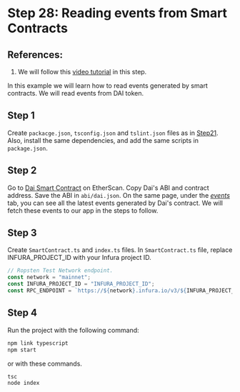 # Step 28: Reading events from Smart Contracts

## References:

1.  We will follow this [video tutorial](https://www.youtube.com/watch?v=CX2QOE0FcEo&list=PLS5SEs8ZftgXlCGXNfzKdq7nGBcIaVOdN&index=6) in this step.

In this example we will learn how to read events generated by smart contracts. We will read events from DAI token.

## Step 1

Create `packacge.json`, `tsconfig.json` and `tslint.json` files as in [Step21](../step21_web3_node_getbalance). Also, install the same dependencies, and add the same scripts in `package.json`.

## Step 2

Go to [Dai Smart Contract](https://etherscan.io/address/0x6b175474e89094c44da98b954eedeac495271d0f#code) on EtherScan. Copy Dai's ABI and contract address. Save the ABI in `abi/dai.json`. On the same page, under the [_events_](https://etherscan.io/address/0x6b175474e89094c44da98b954eedeac495271d0f#events) tab, you can see all the latest events generated by Dai's contract. We will fetch these events to our app in the steps to follow.

## Step 3

Create `SmartContract.ts` and `index.ts` files. In `SmartContract.ts` file, replace INFURA_PROJECT_ID with your Infura project ID.

```ts
// Ropsten Test Network endpoint.
const network = "mainnet";
const INFURA_PROJECT_ID = "INFURA_PROJECT_ID";
const RPC_ENDPOINT = `https://${network}.infura.io/v3/${INFURA_PROJECT_ID}`;
```

## Step 4

Run the project with the following command:

```bash
npm link typescript
npm start
```

or with these commands.

```bash
tsc
node index
```
